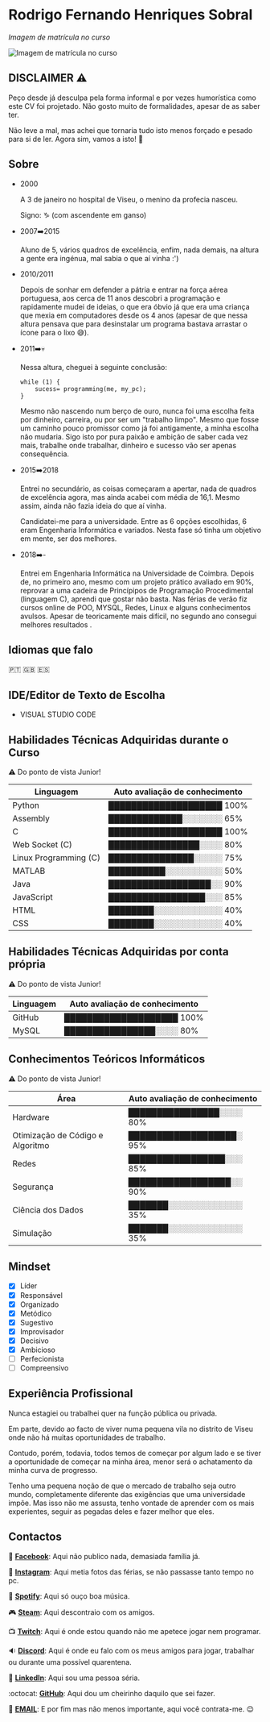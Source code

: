 # Rodrigo Fernando Henriques Sobral
*Imagem de matrícula no curso*

![Imagem de matrícula no curso](https://lh3.googleusercontent.com/eixUuP08JLdSHlxmLS2bu3drEM5xvf9-oDuk8bIQyYN6_0Uj3wKVswgYW4jfDEuLGm9M4xW49mbyOrDNAtEJICVmasbQKFRC6oFIrd4XqQ2Zba2-EIIpPELV3sereGr_KlUJqA58jrIw9nsFHGCHswMcA5VnlyQb0ZmQvzurwiZvDFXu63zN-wT2SmWPa0bUBNpoFXRMFU50MsmhtDc-Ih9wZ3HUbzYb34QC8AD1otYyYJe5VAJR8tnBnJVNeygMxXdk7A26aqs6psRIhhXDEFh14Ez_DnHMqectxPX78eVN6uMmWj12EzKAY6XmseUg4cioSxmV-wHkkoDHJo9JdT7r_kL5H0egSpm4PJPLNLXywbO5kXo0WOzJInIpi1W_lXxc4jbKVd82H1yfkcs4F1jCpQDSLixx3rUFB7XAwNLC_e2NJzfjJO0Fo-Pn0mLzwADo9anNURVULMNEqe06phG9PxTFJY_oQv1zzdl_mc28R1eCYdBd9zD-aqkvS99RpXeU2pZ1kujov9VJukM60LALE9Idc1BL1DHVJk6tzLPUMBA1GKzoiBIsXQnGXIl2bvzo6brUoCvABP3T2I-JDmO5OC9Qby7ur3RuCudVFN4tP590Zx5Pa8D4wACdqNeMa1e4PcMsLKduRwjjTob0QFyLH1H0UJJEY1cH4qPSOCDLKPb7zC-b4CZ8Ww7e=s128-no?authuser=0)

## __DISCLAIMER__ :warning:

Peço desde já desculpa pela forma informal e por vezes humorística como este CV foi projetado. Não gosto muito de formalidades, apesar de as saber ter.

Não leve a mal, mas achei que tornaria tudo isto menos forçado e pesado para si de ler. Agora sim, vamos a isto! :muscle:


## Sobre

*	2000

	A 3 de janeiro no hospital de Viseu, o menino da profecia nasceu.

	Signo: :capricorn: (com ascendente em ganso)

* 2007:arrow_right:2015

	Aluno de 5, vários quadros de excelência, enfim, nada demais, na altura a gente era ingénua, mal sabia o que aí vinha :')

* 2010/2011

	Depois de sonhar em defender a pátria e entrar na força aérea portuguesa, aos cerca de 11 anos descobri a programação e rapidamente mudei de ideias, o que era óbvio já que era uma criança que mexia em computadores desde os 4 anos (apesar de que nessa altura pensava que para desinstalar um programa bastava arrastar o ícone para o lixo :sweat_smile:).

* 2011:arrow_right::skull:

	Nessa altura, cheguei à seguinte conclusão:
	```
	while (1) {
		sucess= programming(me, my_pc);
	}
	```
	
	Mesmo não nascendo num berço de ouro, nunca foi uma escolha feita por dinheiro, carreira, ou por ser um "trabalho limpo". Mesmo que fosse um caminho pouco promissor como já foi antigamente, a minha escolha não mudaria. 
	Sigo isto por pura paixão e ambição de saber cada vez mais, trabalhe onde trabalhar, dinheiro e sucesso vão ser apenas consequência.
	
* 2015:arrow_right:2018

	Entrei no secundário, as coisas começaram a apertar, nada de quadros de excelência agora, mas ainda acabei com média de 16,1. Mesmo assim, ainda não fazia ideia do que aí vinha.
	
	Candidatei-me para a universidade. Entre as 6 opções escolhidas, 6 eram Engenharia Informática e variados. Nesta fase só tinha um objetivo em mente, ser dos melhores.
	
* 2018:arrow_right:-

	Entrei em Engenharia Informática na Universidade de Coimbra.
	Depois de, no primeiro ano, mesmo com um projeto prático avaliado em 90%, reprovar a uma cadeira de Princípipos de Programação Procedimental (linguagem C), aprendi que gostar não basta.
	Nas férias de verão fiz cursos online de POO, MYSQL, Redes, Linux e alguns conhecimentos avulsos.
	Apesar de teoricamente mais difícil, no segundo ano consegui melhores resultados .
	
	
## Idiomas que falo
🇵🇹	🇬🇧	🇪🇸

## IDE/Editor de Texto de Escolha

* VISUAL STUDIO CODE	

## Habilidades Técnicas Adquiridas durante o Curso

:warning: Do ponto de vista Junior!

Linguagem | Auto avaliação de conhecimento
--- | ---
Python | ████████████████████ 100%
Assembly | █████████████░░░░░░░ 65%
C | ████████████████████ 100% 
Web Socket (C) | ████████████████░░░░ 80%
Linux Programming (C) | ███████████████░░░░░ 75%
MATLAB | ██████████░░░░░░░░░░ 50%
Java | ██████████████████░░ 90%
JavaScript | █████████████████░░░ 85%
HTML | ████████░░░░░░░░░░░░ 40%
CSS | ████████░░░░░░░░░░░░ 40%


## Habilidades Técnicas Adquiridas por conta própria

:warning: Do ponto de vista Junior!

Linguagem | Auto avaliação de conhecimento
--- | ---
GitHub | ████████████████████ 100%
MySQL | ████████████████░░░░ 80% 


## Conhecimentos Teóricos Informáticos

:warning: Do ponto de vista Junior!

Área | Auto avaliação de conhecimento
--- | ---
Hardware | ████████████████░░░░ 80%
Otimização de Código e Algoritmo | ███████████████████░ 95%
Redes | █████████████████░░░ 85%
Segurança | ██████████████████░░ 90%
Ciência dos Dados | ███████░░░░░░░░░░░░░ 35%
Simulação | ███████░░░░░░░░░░░░░ 35%

## Mindset

- [x] Líder
- [x] Responsável
- [x] Organizado
- [x] Metódico
- [x] Sugestivo
- [x] Improvisador
- [x] Decisivo
- [x] Ambicioso
- [ ] Perfecionista
- [ ] Compreensivo

## Experiência Profissional

Nunca estagiei ou trabalhei quer na função pública ou privada.

Em parte, devido ao facto de viver numa pequena vila no distrito de Viseu onde não há muitas oportunidades de trabalho.

Contudo, porém, todavia, todos temos de começar por algum lado e se tiver a oportunidade de começar na minha área, menor será o achatamento da minha curva de progresso. 

Tenho uma pequena noção de que o mercado de trabalho seja outro mundo, completamente diferente das exigências que uma universidade impõe. Mas isso não me assusta, tenho vontade de aprender com os mais experientes, seguir as pegadas deles e fazer melhor que eles.

## Contactos
:iphone: [**Facebook**](https://www.facebook.com/rodrigo.sobral2000?ref=bookmarks): Aqui não publico nada, demasiada família já.

:shirt: [**Instagram**](https://www.instagram.com/rodrigo_sobral_2000/): Aqui metia fotos das férias, se não passasse tanto tempo no pc.

:musical_note: [**Spotify**](https://open.spotify.com/user/11166904338?si=6DWV6B_zSSCe67IzwjzVTQ): Aqui só ouço boa música.

:video_game: [**Steam**](https://steamcommunity.com/profiles/76561198158284681/): Aqui descontraio com os amigos.

:tv: [**Twitch**](https://www.twitch.tv/settings/profile): Aqui é onde estou quando não me apetece jogar nem programar.

:sound: [**Discord**](Rodrigo_Sobral#5378): Aqui é onde eu falo com os meus amigos para jogar, trabalhar ou durante uma possível quarentena.

:necktie: [**LinkedIn**](https://www.linkedin.com/in/rodrigo-sobral-378080151/): Aqui sou uma pessoa séria.

:octocat: [**GitHub**](https://github.com/RodrigoSobral2000): Aqui dou um cheirinho daquilo que sei fazer.

:email:	[**EMAIL**](mailto:rodrigosobral@sapo.pt): E por fim mas não menos importante, aqui você contrata-me. :wink:
